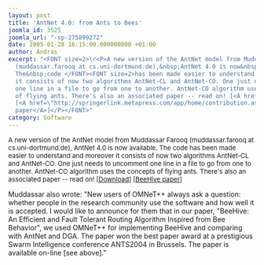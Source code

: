 ```yaml
---
layout: post
title: 'AntNet 4.0: from Ants to Bees'
joomla_id: 3525
joomla_url: "-sp-275899272"
date: 2005-01-28 16:15:00.000000000 +01:00
author: Andras
excerpt: "<FONT size=2>\r<P>A new version of the AntNet model from Muddassar Farooq
  (muddassar.farooq at cs.uni-dortmund.de),&nbsp;AntNet 4.0 is now&nbsp;available.
  The&nbsp;code </FONT><FONT size=2>has been made easier to understand and moreover
  it consists of now two algorithms AntNet-CL and AntNet-CO. One just needs to uncomment
  one line in a file to go from one to another. AntNet-CO algorithm uses the concepts
  of flying ants. There's also an associated paper -- read on! [<A href=\"index.php?option=com_docman&task=doc_details&gid=2119\">Download</A>]
  [<A href=\"http://springerlink.metapress.com/app/home/contribution.asp?wasp=12d23murug5ywphpyddj&amp;referrer=parent&amp;backto=issue,8,50;journal,177,1882;linkingpublicationresults,1:105633,1\">BeeHive
  paper</A>]</P></FONT>"
category: Software
---
```

<FONT size=2>
<P>A new version of the AntNet model from Muddassar Farooq (muddassar.farooq at cs.uni-dortmund.de),&nbsp;AntNet 4.0 is now&nbsp;available. The&nbsp;code </FONT><FONT size=2>has been made easier to understand and moreover it consists of now two algorithms AntNet-CL and AntNet-CO. One just needs to uncomment one line in a file to go from one to another. AntNet-CO algorithm uses the concepts of flying ants. There's also an associated paper -- read on! [<A href="index.php?option=com_docman&task=doc_details&gid=2119">Download</A>] [<A href="http://springerlink.metapress.com/app/home/contribution.asp?wasp=12d23murug5ywphpyddj&amp;referrer=parent&amp;backto=issue,8,50;journal,177,1882;linkingpublicationresults,1:105633,1">BeeHive paper</A>]</P></FONT><P>Muddassar&nbsp;also wrote: "New users of OMNeT++ always ask a question: whether people in the research community use the software and how well it is accepted. I would like to announce for them that in our paper, "BeeHive: An Efficient and Fault Tolerant Routing Algorithm Inspired from Bee Behavior", we used OMNeT++ for implementing BeeHive and comparing with AntNet and DGA. The paper won the best paper award at a prestigious Swarm Intelligence conference ANTS2004 in Brussels. The paper is available on-line [see above]."</P>
